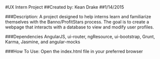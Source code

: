 #UX Intern Project
##Created by: Kean Drake
##1/14/2015

###Description:
A project designed to help interns learn and familiarize themselves with the Banno/ProfitStars process. The goal is to create a webpage that interacts with a database to view and modify user profiles. 

###Dependencies
AngularJS, ui-router, ngResource, ui-bootstrap, Grunt, Karma, Jasmine, and angular-mocks

###How To Use:
Open the index.html file in your preferred browser
